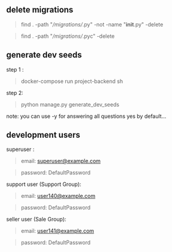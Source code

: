 ## delete migrations
> find . -path "*/migrations/*.py" -not -name "__init__.py" -delete

> find . -path "*/migrations/*.pyc"  -delete

## generate dev seeds
step 1 :
> docker-compose run project-backend sh

step 2:
> python manage.py generate_dev_seeds

note: you can use -y for answering all questions yes by default...

## development users
superuser :
> email: superuser@example.com

> password: DefaultPassword

support user (Support Group):
> email: user140@example.com

> password: DefaultPassword

seller user (Sale Group):
> email: user141@example.com

> password: DefaultPassword

